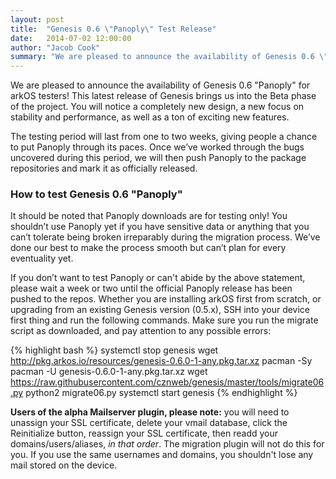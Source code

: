 ```yaml
---
layout: post
title:  "Genesis 0.6 \"Panoply\" Test Release"
date:   2014-07-02 12:00:00
author: "Jacob Cook"
summary: "We are pleased to announce the availability of Genesis 0.6 \"Panoply\" for arkOS testers! This latest release of Genesis brings us into the Beta phase of the project."
---
```


We are pleased to announce the availability of Genesis 0.6 "Panoply" for arkOS testers! This latest release of Genesis brings us into the Beta phase of the project. You will notice a completely new design, a new focus on stability and performance, as well as a ton of exciting new features.

The testing period will last from one to two weeks, giving people a chance to put Panoply through its paces. Once we’ve worked through the bugs uncovered during this period, we will then push Panoply to the package repositories and mark it as officially released.

### How to test Genesis 0.6 "Panoply"

It should be noted that Panoply downloads are for testing only! You shouldn’t use Panoply yet if you have sensitive data or anything that you can’t tolerate being broken irreparably during the migration process. We’ve done our best to make the process smooth but can’t plan for every eventuality yet.

If you don’t want to test Panoply or can't abide by the above statement, please wait a week or two until the official Panoply release has been pushed to the repos. Whether you are installing arkOS first from scratch, or upgrading from an existing Genesis version (0.5.x), SSH into your device first thing and run the following commands. Make sure you run the migrate script as downloaded, and pay attention to any possible errors:

{% highlight bash %}
systemctl stop genesis
wget http://pkg.arkos.io/resources/genesis-0.6.0-1-any.pkg.tar.xz
pacman -Sy
pacman -U genesis-0.6.0-1-any.pkg.tar.xz
wget https://raw.githubusercontent.com/cznweb/genesis/master/tools/migrate06.py
python2 migrate06.py
systemctl start genesis
{% endhighlight %}

**Users of the alpha Mailserver plugin, please note:** you will need to unassign your SSL certificate, delete your vmail database, click the Reinitialize button, reassign your SSL certificate, then readd your domains/users/aliases, *in that order*. The migration plugin will not do this for you. If you use the same usernames and domains, you shouldn't lose any mail stored on the device.
